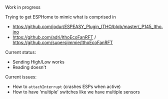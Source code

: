Work in progress

Trying to get ESPHome to mimic what is comprised in
 
 - https://github.com/jodur/ESPEASY_Plugin_ITHO/blob/master/_P145_Itho.ino
 - https://github.com/adri/IthoEcoFanRFT / https://github.com/supersjimmie/IthoEcoFanRFT


Current status:

 - Sending High/Low works
 - Reading doesn't

Current issues:

 - How to `attachInterrupt` (crashes ESPs when active)
 - How to have 'multiple' switches like we have multiple sensors
